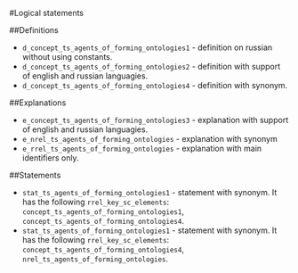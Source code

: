 #Logical statements

##Definitions
- `d_concept_ts_agents_of_forming_ontologies1` - definition on russian without using constants.
- `d_concept_ts_agents_of_forming_ontologies2` - definition with support of english and russian languagies.
- `d_concept_ts_agents_of_forming_ontologies4` - definition with synonym.

##Explanations
- `e_concept_ts_agents_of_forming_ontologies3` - explanation with support of english and russian languagies.
- `e_nrel_ts_agents_of_forming_ontologies` - explanation with synonym
- `e_rrel_ts_agents_of_forming_ontologies` - explanation with main identifiers only.

##Statements
- `stat_ts_agents_of_forming_ontologies1` - statement with synonym. It has the following `rrel_key_sc_elements`: `concept_ts_agents_of_forming_ontologies1`, `concept_ts_agents_of_forming_ontologies4`.
- `stat_ts_agents_of_forming_ontologies1` - statement with synonym. It has the following `rrel_key_sc_elements`: `concept_ts_agents_of_forming_ontologies4`, `nrel_ts_agents_of_forming_ontologies`.
